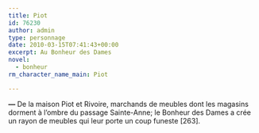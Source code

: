 ```yaml
---
title: Piot
id: 76230
author: admin
type: personnage
date: 2010-03-15T07:41:43+00:00
excerpt: Au Bonheur des Dames
novel:
  - bonheur
rm_character_name_main: Piot

---
```

**—** De la maison Piot et Rivoire, marchands de meubles dont les magasins dorment à l&rsquo;ombre du passage Sainte-Anne; le Bonheur des Dames a crée un rayon de meubles qui leur porte un coup funeste [263]. 
